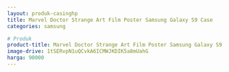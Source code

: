 ```yaml
---
layout: produk-casinghp
title: Marvel Doctor Strange Art Film Poster Samsung Galaxy S9 Case
categories: samsung

# Produk
product-title: Marvel Doctor Strange Art Film Poster Samsung Galaxy S9 Case
image-drive: 1tSERvpN1uQCvkA6ICMWJKDIK5a8mUahG
harga: 90000
---
```

